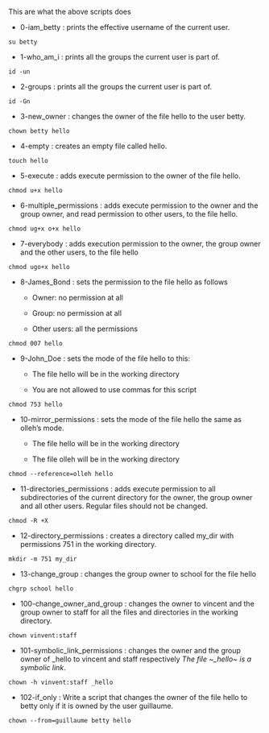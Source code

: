 This are what the above scripts does



- 0-iam_betty : prints the effective username of the current user.
~~~~
su betty
~~~~



- 1-who_am_i : prints all the groups the current user is part of.
~~~~
id -un
~~~~

- 2-groups : prints all the groups the current user is part of.

~~~~
id -Gn
~~~~


- 3-new_owner : changes the owner of the file hello to the user betty.

~~~~
chown betty hello
~~~~



- 4-empty : creates an empty file called hello.

~~~~
touch hello
~~~~



- 5-execute : adds execute permission to the owner of the file hello.

~~~~
chmod u+x hello
~~~~



- 6-multiple_permissions : adds execute permission to the owner and the group owner, and read permission to other users, to the file hello.

~~~~
chmod ug+x o+x hello
~~~~



- 7-everybody : adds execution permission to the owner, the group owner and the other users, to the file hello

~~~~
chmod ugo+x hello
~~~~



- 8-James_Bond : sets the permission to the file hello as follows

	- Owner: no permission at all

	- Group: no permission at all

	- Other users: all the permissions

~~~~
chmod 007 hello
~~~~



- 9-John_Doe : sets the mode of the file hello to this:

	- The file hello will be in the working directory

	- You are not allowed to use commas for this script


~~~
chmod 753 hello
~~~~



- 10-mirror_permissions : sets the mode of the file hello the same as olleh’s mode.



	- The file hello will be in the working directory

	- The file olleh will be in the working directory


~~~~
chmod --reference=olleh hello
~~~~



- 11-directories_permissions : adds execute permission to all subdirectories of the current directory for the owner, the group owner and all other users. Regular files should not be changed.

~~~~
chmod -R +X
~~~~


- 12-directory_permissions : creates a directory called my_dir with permissions 751 in the working directory.

~~~~
mkdir -m 751 my_dir
~~~~



- 13-change_group : changes the group owner to school for the file hello

~~~~
chgrp school hello
~~~~



- 100-change_owner_and_group : changes the owner to vincent and the group owner to staff for all the files and directories in the working directory.

~~~~
chown vinvent:staff
~~~~



- 101-symbolic_link_permissions : changes the owner and the group owner of _hello to vincent and staff respectively *The file ~_hello~ is a symbolic link*.

~~~~
chown -h vinvent:staff _hello
~~~~



- 102-if_only : Write a script that changes the owner of the file hello to betty only if it is owned by the user guillaume.

~~~~
chown --from=guillaume betty hello
~~~~













